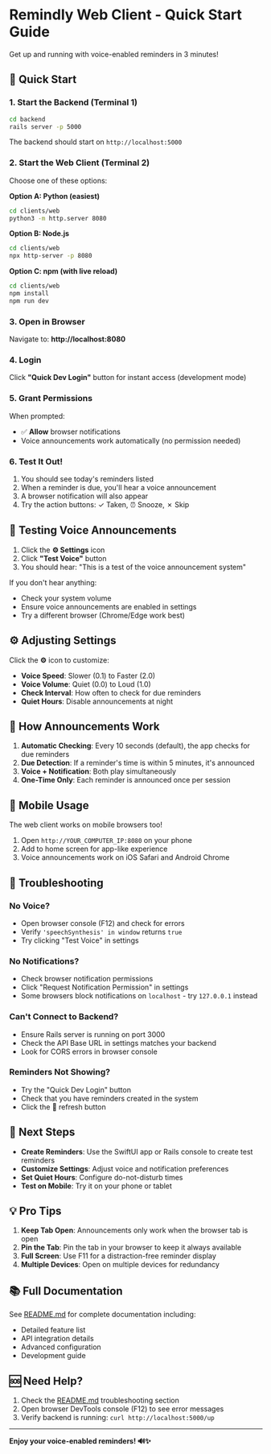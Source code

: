 # Remindly Web Client - Quick Start Guide

Get up and running with voice-enabled reminders in 3 minutes!

## 🚀 Quick Start

### 1. Start the Backend (Terminal 1)

```bash
cd backend
rails server -p 5000
```

The backend should start on `http://localhost:5000`

### 2. Start the Web Client (Terminal 2)

Choose one of these options:

**Option A: Python (easiest)**
```bash
cd clients/web
python3 -m http.server 8080
```

**Option B: Node.js**
```bash
cd clients/web
npx http-server -p 8080
```

**Option C: npm (with live reload)**
```bash
cd clients/web
npm install
npm run dev
```

### 3. Open in Browser

Navigate to: **http://localhost:8080**

### 4. Login

Click **"Quick Dev Login"** button for instant access (development mode)

### 5. Grant Permissions

When prompted:
- ✅ **Allow** browser notifications
- Voice announcements work automatically (no permission needed)

### 6. Test It Out!

1. You should see today's reminders listed
2. When a reminder is due, you'll hear a voice announcement
3. A browser notification will also appear
4. Try the action buttons: ✓ Taken, ⏰ Snooze, ✗ Skip

## 🎤 Testing Voice Announcements

1. Click the **⚙️ Settings** icon
2. Click **"Test Voice"** button
3. You should hear: "This is a test of the voice announcement system"

If you don't hear anything:
- Check your system volume
- Ensure voice announcements are enabled in settings
- Try a different browser (Chrome/Edge work best)

## ⚙️ Adjusting Settings

Click the **⚙️** icon to customize:

- **Voice Speed**: Slower (0.1) to Faster (2.0)
- **Voice Volume**: Quiet (0.0) to Loud (1.0)
- **Check Interval**: How often to check for due reminders
- **Quiet Hours**: Disable announcements at night

## 🔔 How Announcements Work

1. **Automatic Checking**: Every 10 seconds (default), the app checks for due reminders
2. **Due Detection**: If a reminder's time is within 5 minutes, it's announced
3. **Voice + Notification**: Both play simultaneously
4. **One-Time Only**: Each reminder is announced once per session

## 📱 Mobile Usage

The web client works on mobile browsers too!

1. Open `http://YOUR_COMPUTER_IP:8080` on your phone
2. Add to home screen for app-like experience
3. Voice announcements work on iOS Safari and Android Chrome

## 🐛 Troubleshooting

### No Voice?
- Open browser console (F12) and check for errors
- Verify `'speechSynthesis' in window` returns `true`
- Try clicking "Test Voice" in settings

### No Notifications?
- Check browser notification permissions
- Click "Request Notification Permission" in settings
- Some browsers block notifications on `localhost` - try `127.0.0.1` instead

### Can't Connect to Backend?
- Ensure Rails server is running on port 3000
- Check the API Base URL in settings matches your backend
- Look for CORS errors in browser console

### Reminders Not Showing?
- Try the "Quick Dev Login" button
- Check that you have reminders created in the system
- Click the 🔄 refresh button

## 🎯 Next Steps

- **Create Reminders**: Use the SwiftUI app or Rails console to create test reminders
- **Customize Settings**: Adjust voice and notification preferences
- **Set Quiet Hours**: Configure do-not-disturb times
- **Test on Mobile**: Try it on your phone or tablet

## 💡 Pro Tips

1. **Keep Tab Open**: Announcements only work when the browser tab is open
2. **Pin the Tab**: Pin the tab in your browser to keep it always available
3. **Full Screen**: Use F11 for a distraction-free reminder display
4. **Multiple Devices**: Open on multiple devices for redundancy

## 📚 Full Documentation

See [README.md](./README.md) for complete documentation including:
- Detailed feature list
- API integration details
- Advanced configuration
- Development guide

## 🆘 Need Help?

1. Check the [README.md](./README.md) troubleshooting section
2. Open browser DevTools console (F12) to see error messages
3. Verify backend is running: `curl http://localhost:5000/up`

---

**Enjoy your voice-enabled reminders! 🔊✨**
